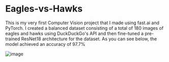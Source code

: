 # Eagles-vs-Hawks
This is my very first Computer Vision project that I made using fast.ai and PyTorch.
I created a balanced dataset consisting of a total of 180 images of eagles and hawks using DuckDuckGo's API and then fine-tuned a pre-trained ResNet18 architecture for the dataset.
As you can see below, the model achieved an accuracy of 97.7%

![image](https://github.com/AnshDevelops/Eagles-vs-Hawks/assets/152869575/a663d2ca-c122-492b-bc04-df90b7a7ed42)

